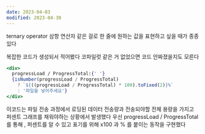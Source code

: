 ```yaml
---
date: 2023-04-03
modified: 2023-04-30
---
```


ternary operator
삼항 연산자 같은 걸로 한 줄에 원하는 값을 표현하고 싶을 때가 종종 있다

복잡한 코드가 생성되서 적어봤다
코파일럿 같은 거 없었으면 코드 안짜졌을지도 모른다

```jsx
<div>
  progressLoad / ProgressTotal:{' '}
  {isNumber(progressLoad / ProgressTotal)
    ? `${((progressLoad / ProgressTotal) * 100).toFixed(2)}%`
    : '파일을 넣어주세요'}
</div>
```

이코드는 파일 전송 과정에서 로딩된 데이터 전송량과 전송되야할 전체 용량을 가지고
퍼센트 그래프를 채워야하는 상황에서 발생했다
우선 progressLoad / ProgressTotal 를 통해 , 퍼센트를 알 수 있고
표기를 위해 x100 과 % 를 붙이는 동작을 구현했다
